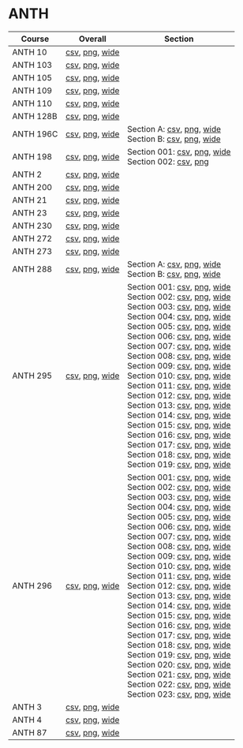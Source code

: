 # ANTH

| Course | Overall | Section |
| ------ | ------- | ------- |
| ANTH 10 | [csv](https://github.com/UCSD-Historical-Enrollment-Data/2025Spring/blob/main/overall/ANTH%2010.csv), [png](https://raw.githubusercontent.com/UCSD-Historical-Enrollment-Data/2025Spring/main/plot_overall/ANTH%2010.png), [wide](https://raw.githubusercontent.com/UCSD-Historical-Enrollment-Data/2025Spring/main/plot_overall_wide/ANTH%2010.png) |  |
| ANTH 103 | [csv](https://github.com/UCSD-Historical-Enrollment-Data/2025Spring/blob/main/overall/ANTH%20103.csv), [png](https://raw.githubusercontent.com/UCSD-Historical-Enrollment-Data/2025Spring/main/plot_overall/ANTH%20103.png), [wide](https://raw.githubusercontent.com/UCSD-Historical-Enrollment-Data/2025Spring/main/plot_overall_wide/ANTH%20103.png) |  |
| ANTH 105 | [csv](https://github.com/UCSD-Historical-Enrollment-Data/2025Spring/blob/main/overall/ANTH%20105.csv), [png](https://raw.githubusercontent.com/UCSD-Historical-Enrollment-Data/2025Spring/main/plot_overall/ANTH%20105.png), [wide](https://raw.githubusercontent.com/UCSD-Historical-Enrollment-Data/2025Spring/main/plot_overall_wide/ANTH%20105.png) |  |
| ANTH 109 | [csv](https://github.com/UCSD-Historical-Enrollment-Data/2025Spring/blob/main/overall/ANTH%20109.csv), [png](https://raw.githubusercontent.com/UCSD-Historical-Enrollment-Data/2025Spring/main/plot_overall/ANTH%20109.png), [wide](https://raw.githubusercontent.com/UCSD-Historical-Enrollment-Data/2025Spring/main/plot_overall_wide/ANTH%20109.png) |  |
| ANTH 110 | [csv](https://github.com/UCSD-Historical-Enrollment-Data/2025Spring/blob/main/overall/ANTH%20110.csv), [png](https://raw.githubusercontent.com/UCSD-Historical-Enrollment-Data/2025Spring/main/plot_overall/ANTH%20110.png), [wide](https://raw.githubusercontent.com/UCSD-Historical-Enrollment-Data/2025Spring/main/plot_overall_wide/ANTH%20110.png) |  |
| ANTH 128B | [csv](https://github.com/UCSD-Historical-Enrollment-Data/2025Spring/blob/main/overall/ANTH%20128B.csv), [png](https://raw.githubusercontent.com/UCSD-Historical-Enrollment-Data/2025Spring/main/plot_overall/ANTH%20128B.png), [wide](https://raw.githubusercontent.com/UCSD-Historical-Enrollment-Data/2025Spring/main/plot_overall_wide/ANTH%20128B.png) |  |
| ANTH 196C | [csv](https://github.com/UCSD-Historical-Enrollment-Data/2025Spring/blob/main/overall/ANTH%20196C.csv), [png](https://raw.githubusercontent.com/UCSD-Historical-Enrollment-Data/2025Spring/main/plot_overall/ANTH%20196C.png), [wide](https://raw.githubusercontent.com/UCSD-Historical-Enrollment-Data/2025Spring/main/plot_overall_wide/ANTH%20196C.png) | Section A: [csv](https://github.com/UCSD-Historical-Enrollment-Data/2025Spring/blob/main/section/ANTH%20196C_A.csv), [png](https://raw.githubusercontent.com/UCSD-Historical-Enrollment-Data/2025Spring/main/plot_section/ANTH%20196C_A.png), [wide](https://raw.githubusercontent.com/UCSD-Historical-Enrollment-Data/2025Spring/main/plot_section_wide/ANTH%20196C_A.png)<br>Section B: [csv](https://github.com/UCSD-Historical-Enrollment-Data/2025Spring/blob/main/section/ANTH%20196C_B.csv), [png](https://raw.githubusercontent.com/UCSD-Historical-Enrollment-Data/2025Spring/main/plot_section/ANTH%20196C_B.png), [wide](https://raw.githubusercontent.com/UCSD-Historical-Enrollment-Data/2025Spring/main/plot_section_wide/ANTH%20196C_B.png) |
| ANTH 198 | [csv](https://github.com/UCSD-Historical-Enrollment-Data/2025Spring/blob/main/overall/ANTH%20198.csv), [png](https://raw.githubusercontent.com/UCSD-Historical-Enrollment-Data/2025Spring/main/plot_overall/ANTH%20198.png), [wide](https://raw.githubusercontent.com/UCSD-Historical-Enrollment-Data/2025Spring/main/plot_overall_wide/ANTH%20198.png) | Section 001: [csv](https://github.com/UCSD-Historical-Enrollment-Data/2025Spring/blob/main/section/ANTH%20198_001.csv), [png](https://raw.githubusercontent.com/UCSD-Historical-Enrollment-Data/2025Spring/main/plot_section/ANTH%20198_001.png), [wide](https://raw.githubusercontent.com/UCSD-Historical-Enrollment-Data/2025Spring/main/plot_section_wide/ANTH%20198_001.png)<br>Section 002: [csv](https://github.com/UCSD-Historical-Enrollment-Data/2025Spring/blob/main/section/ANTH%20198_002.csv), [png](https://raw.githubusercontent.com/UCSD-Historical-Enrollment-Data/2025Spring/main/plot_section/ANTH%20198_002.png) |
| ANTH 2 | [csv](https://github.com/UCSD-Historical-Enrollment-Data/2025Spring/blob/main/overall/ANTH%202.csv), [png](https://raw.githubusercontent.com/UCSD-Historical-Enrollment-Data/2025Spring/main/plot_overall/ANTH%202.png), [wide](https://raw.githubusercontent.com/UCSD-Historical-Enrollment-Data/2025Spring/main/plot_overall_wide/ANTH%202.png) |  |
| ANTH 200 | [csv](https://github.com/UCSD-Historical-Enrollment-Data/2025Spring/blob/main/overall/ANTH%20200.csv), [png](https://raw.githubusercontent.com/UCSD-Historical-Enrollment-Data/2025Spring/main/plot_overall/ANTH%20200.png), [wide](https://raw.githubusercontent.com/UCSD-Historical-Enrollment-Data/2025Spring/main/plot_overall_wide/ANTH%20200.png) |  |
| ANTH 21 | [csv](https://github.com/UCSD-Historical-Enrollment-Data/2025Spring/blob/main/overall/ANTH%2021.csv), [png](https://raw.githubusercontent.com/UCSD-Historical-Enrollment-Data/2025Spring/main/plot_overall/ANTH%2021.png), [wide](https://raw.githubusercontent.com/UCSD-Historical-Enrollment-Data/2025Spring/main/plot_overall_wide/ANTH%2021.png) |  |
| ANTH 23 | [csv](https://github.com/UCSD-Historical-Enrollment-Data/2025Spring/blob/main/overall/ANTH%2023.csv), [png](https://raw.githubusercontent.com/UCSD-Historical-Enrollment-Data/2025Spring/main/plot_overall/ANTH%2023.png), [wide](https://raw.githubusercontent.com/UCSD-Historical-Enrollment-Data/2025Spring/main/plot_overall_wide/ANTH%2023.png) |  |
| ANTH 230 | [csv](https://github.com/UCSD-Historical-Enrollment-Data/2025Spring/blob/main/overall/ANTH%20230.csv), [png](https://raw.githubusercontent.com/UCSD-Historical-Enrollment-Data/2025Spring/main/plot_overall/ANTH%20230.png), [wide](https://raw.githubusercontent.com/UCSD-Historical-Enrollment-Data/2025Spring/main/plot_overall_wide/ANTH%20230.png) |  |
| ANTH 272 | [csv](https://github.com/UCSD-Historical-Enrollment-Data/2025Spring/blob/main/overall/ANTH%20272.csv), [png](https://raw.githubusercontent.com/UCSD-Historical-Enrollment-Data/2025Spring/main/plot_overall/ANTH%20272.png), [wide](https://raw.githubusercontent.com/UCSD-Historical-Enrollment-Data/2025Spring/main/plot_overall_wide/ANTH%20272.png) |  |
| ANTH 273 | [csv](https://github.com/UCSD-Historical-Enrollment-Data/2025Spring/blob/main/overall/ANTH%20273.csv), [png](https://raw.githubusercontent.com/UCSD-Historical-Enrollment-Data/2025Spring/main/plot_overall/ANTH%20273.png), [wide](https://raw.githubusercontent.com/UCSD-Historical-Enrollment-Data/2025Spring/main/plot_overall_wide/ANTH%20273.png) |  |
| ANTH 288 | [csv](https://github.com/UCSD-Historical-Enrollment-Data/2025Spring/blob/main/overall/ANTH%20288.csv), [png](https://raw.githubusercontent.com/UCSD-Historical-Enrollment-Data/2025Spring/main/plot_overall/ANTH%20288.png), [wide](https://raw.githubusercontent.com/UCSD-Historical-Enrollment-Data/2025Spring/main/plot_overall_wide/ANTH%20288.png) | Section A: [csv](https://github.com/UCSD-Historical-Enrollment-Data/2025Spring/blob/main/section/ANTH%20288_A.csv), [png](https://raw.githubusercontent.com/UCSD-Historical-Enrollment-Data/2025Spring/main/plot_section/ANTH%20288_A.png), [wide](https://raw.githubusercontent.com/UCSD-Historical-Enrollment-Data/2025Spring/main/plot_section_wide/ANTH%20288_A.png)<br>Section B: [csv](https://github.com/UCSD-Historical-Enrollment-Data/2025Spring/blob/main/section/ANTH%20288_B.csv), [png](https://raw.githubusercontent.com/UCSD-Historical-Enrollment-Data/2025Spring/main/plot_section/ANTH%20288_B.png), [wide](https://raw.githubusercontent.com/UCSD-Historical-Enrollment-Data/2025Spring/main/plot_section_wide/ANTH%20288_B.png) |
| ANTH 295 | [csv](https://github.com/UCSD-Historical-Enrollment-Data/2025Spring/blob/main/overall/ANTH%20295.csv), [png](https://raw.githubusercontent.com/UCSD-Historical-Enrollment-Data/2025Spring/main/plot_overall/ANTH%20295.png), [wide](https://raw.githubusercontent.com/UCSD-Historical-Enrollment-Data/2025Spring/main/plot_overall_wide/ANTH%20295.png) | Section 001: [csv](https://github.com/UCSD-Historical-Enrollment-Data/2025Spring/blob/main/section/ANTH%20295_001.csv), [png](https://raw.githubusercontent.com/UCSD-Historical-Enrollment-Data/2025Spring/main/plot_section/ANTH%20295_001.png), [wide](https://raw.githubusercontent.com/UCSD-Historical-Enrollment-Data/2025Spring/main/plot_section_wide/ANTH%20295_001.png)<br>Section 002: [csv](https://github.com/UCSD-Historical-Enrollment-Data/2025Spring/blob/main/section/ANTH%20295_002.csv), [png](https://raw.githubusercontent.com/UCSD-Historical-Enrollment-Data/2025Spring/main/plot_section/ANTH%20295_002.png), [wide](https://raw.githubusercontent.com/UCSD-Historical-Enrollment-Data/2025Spring/main/plot_section_wide/ANTH%20295_002.png)<br>Section 003: [csv](https://github.com/UCSD-Historical-Enrollment-Data/2025Spring/blob/main/section/ANTH%20295_003.csv), [png](https://raw.githubusercontent.com/UCSD-Historical-Enrollment-Data/2025Spring/main/plot_section/ANTH%20295_003.png), [wide](https://raw.githubusercontent.com/UCSD-Historical-Enrollment-Data/2025Spring/main/plot_section_wide/ANTH%20295_003.png)<br>Section 004: [csv](https://github.com/UCSD-Historical-Enrollment-Data/2025Spring/blob/main/section/ANTH%20295_004.csv), [png](https://raw.githubusercontent.com/UCSD-Historical-Enrollment-Data/2025Spring/main/plot_section/ANTH%20295_004.png), [wide](https://raw.githubusercontent.com/UCSD-Historical-Enrollment-Data/2025Spring/main/plot_section_wide/ANTH%20295_004.png)<br>Section 005: [csv](https://github.com/UCSD-Historical-Enrollment-Data/2025Spring/blob/main/section/ANTH%20295_005.csv), [png](https://raw.githubusercontent.com/UCSD-Historical-Enrollment-Data/2025Spring/main/plot_section/ANTH%20295_005.png), [wide](https://raw.githubusercontent.com/UCSD-Historical-Enrollment-Data/2025Spring/main/plot_section_wide/ANTH%20295_005.png)<br>Section 006: [csv](https://github.com/UCSD-Historical-Enrollment-Data/2025Spring/blob/main/section/ANTH%20295_006.csv), [png](https://raw.githubusercontent.com/UCSD-Historical-Enrollment-Data/2025Spring/main/plot_section/ANTH%20295_006.png), [wide](https://raw.githubusercontent.com/UCSD-Historical-Enrollment-Data/2025Spring/main/plot_section_wide/ANTH%20295_006.png)<br>Section 007: [csv](https://github.com/UCSD-Historical-Enrollment-Data/2025Spring/blob/main/section/ANTH%20295_007.csv), [png](https://raw.githubusercontent.com/UCSD-Historical-Enrollment-Data/2025Spring/main/plot_section/ANTH%20295_007.png), [wide](https://raw.githubusercontent.com/UCSD-Historical-Enrollment-Data/2025Spring/main/plot_section_wide/ANTH%20295_007.png)<br>Section 008: [csv](https://github.com/UCSD-Historical-Enrollment-Data/2025Spring/blob/main/section/ANTH%20295_008.csv), [png](https://raw.githubusercontent.com/UCSD-Historical-Enrollment-Data/2025Spring/main/plot_section/ANTH%20295_008.png), [wide](https://raw.githubusercontent.com/UCSD-Historical-Enrollment-Data/2025Spring/main/plot_section_wide/ANTH%20295_008.png)<br>Section 009: [csv](https://github.com/UCSD-Historical-Enrollment-Data/2025Spring/blob/main/section/ANTH%20295_009.csv), [png](https://raw.githubusercontent.com/UCSD-Historical-Enrollment-Data/2025Spring/main/plot_section/ANTH%20295_009.png), [wide](https://raw.githubusercontent.com/UCSD-Historical-Enrollment-Data/2025Spring/main/plot_section_wide/ANTH%20295_009.png)<br>Section 010: [csv](https://github.com/UCSD-Historical-Enrollment-Data/2025Spring/blob/main/section/ANTH%20295_010.csv), [png](https://raw.githubusercontent.com/UCSD-Historical-Enrollment-Data/2025Spring/main/plot_section/ANTH%20295_010.png), [wide](https://raw.githubusercontent.com/UCSD-Historical-Enrollment-Data/2025Spring/main/plot_section_wide/ANTH%20295_010.png)<br>Section 011: [csv](https://github.com/UCSD-Historical-Enrollment-Data/2025Spring/blob/main/section/ANTH%20295_011.csv), [png](https://raw.githubusercontent.com/UCSD-Historical-Enrollment-Data/2025Spring/main/plot_section/ANTH%20295_011.png), [wide](https://raw.githubusercontent.com/UCSD-Historical-Enrollment-Data/2025Spring/main/plot_section_wide/ANTH%20295_011.png)<br>Section 012: [csv](https://github.com/UCSD-Historical-Enrollment-Data/2025Spring/blob/main/section/ANTH%20295_012.csv), [png](https://raw.githubusercontent.com/UCSD-Historical-Enrollment-Data/2025Spring/main/plot_section/ANTH%20295_012.png), [wide](https://raw.githubusercontent.com/UCSD-Historical-Enrollment-Data/2025Spring/main/plot_section_wide/ANTH%20295_012.png)<br>Section 013: [csv](https://github.com/UCSD-Historical-Enrollment-Data/2025Spring/blob/main/section/ANTH%20295_013.csv), [png](https://raw.githubusercontent.com/UCSD-Historical-Enrollment-Data/2025Spring/main/plot_section/ANTH%20295_013.png), [wide](https://raw.githubusercontent.com/UCSD-Historical-Enrollment-Data/2025Spring/main/plot_section_wide/ANTH%20295_013.png)<br>Section 014: [csv](https://github.com/UCSD-Historical-Enrollment-Data/2025Spring/blob/main/section/ANTH%20295_014.csv), [png](https://raw.githubusercontent.com/UCSD-Historical-Enrollment-Data/2025Spring/main/plot_section/ANTH%20295_014.png), [wide](https://raw.githubusercontent.com/UCSD-Historical-Enrollment-Data/2025Spring/main/plot_section_wide/ANTH%20295_014.png)<br>Section 015: [csv](https://github.com/UCSD-Historical-Enrollment-Data/2025Spring/blob/main/section/ANTH%20295_015.csv), [png](https://raw.githubusercontent.com/UCSD-Historical-Enrollment-Data/2025Spring/main/plot_section/ANTH%20295_015.png), [wide](https://raw.githubusercontent.com/UCSD-Historical-Enrollment-Data/2025Spring/main/plot_section_wide/ANTH%20295_015.png)<br>Section 016: [csv](https://github.com/UCSD-Historical-Enrollment-Data/2025Spring/blob/main/section/ANTH%20295_016.csv), [png](https://raw.githubusercontent.com/UCSD-Historical-Enrollment-Data/2025Spring/main/plot_section/ANTH%20295_016.png), [wide](https://raw.githubusercontent.com/UCSD-Historical-Enrollment-Data/2025Spring/main/plot_section_wide/ANTH%20295_016.png)<br>Section 017: [csv](https://github.com/UCSD-Historical-Enrollment-Data/2025Spring/blob/main/section/ANTH%20295_017.csv), [png](https://raw.githubusercontent.com/UCSD-Historical-Enrollment-Data/2025Spring/main/plot_section/ANTH%20295_017.png), [wide](https://raw.githubusercontent.com/UCSD-Historical-Enrollment-Data/2025Spring/main/plot_section_wide/ANTH%20295_017.png)<br>Section 018: [csv](https://github.com/UCSD-Historical-Enrollment-Data/2025Spring/blob/main/section/ANTH%20295_018.csv), [png](https://raw.githubusercontent.com/UCSD-Historical-Enrollment-Data/2025Spring/main/plot_section/ANTH%20295_018.png), [wide](https://raw.githubusercontent.com/UCSD-Historical-Enrollment-Data/2025Spring/main/plot_section_wide/ANTH%20295_018.png)<br>Section 019: [csv](https://github.com/UCSD-Historical-Enrollment-Data/2025Spring/blob/main/section/ANTH%20295_019.csv), [png](https://raw.githubusercontent.com/UCSD-Historical-Enrollment-Data/2025Spring/main/plot_section/ANTH%20295_019.png), [wide](https://raw.githubusercontent.com/UCSD-Historical-Enrollment-Data/2025Spring/main/plot_section_wide/ANTH%20295_019.png) |
| ANTH 296 | [csv](https://github.com/UCSD-Historical-Enrollment-Data/2025Spring/blob/main/overall/ANTH%20296.csv), [png](https://raw.githubusercontent.com/UCSD-Historical-Enrollment-Data/2025Spring/main/plot_overall/ANTH%20296.png), [wide](https://raw.githubusercontent.com/UCSD-Historical-Enrollment-Data/2025Spring/main/plot_overall_wide/ANTH%20296.png) | Section 001: [csv](https://github.com/UCSD-Historical-Enrollment-Data/2025Spring/blob/main/section/ANTH%20296_001.csv), [png](https://raw.githubusercontent.com/UCSD-Historical-Enrollment-Data/2025Spring/main/plot_section/ANTH%20296_001.png), [wide](https://raw.githubusercontent.com/UCSD-Historical-Enrollment-Data/2025Spring/main/plot_section_wide/ANTH%20296_001.png)<br>Section 002: [csv](https://github.com/UCSD-Historical-Enrollment-Data/2025Spring/blob/main/section/ANTH%20296_002.csv), [png](https://raw.githubusercontent.com/UCSD-Historical-Enrollment-Data/2025Spring/main/plot_section/ANTH%20296_002.png), [wide](https://raw.githubusercontent.com/UCSD-Historical-Enrollment-Data/2025Spring/main/plot_section_wide/ANTH%20296_002.png)<br>Section 003: [csv](https://github.com/UCSD-Historical-Enrollment-Data/2025Spring/blob/main/section/ANTH%20296_003.csv), [png](https://raw.githubusercontent.com/UCSD-Historical-Enrollment-Data/2025Spring/main/plot_section/ANTH%20296_003.png), [wide](https://raw.githubusercontent.com/UCSD-Historical-Enrollment-Data/2025Spring/main/plot_section_wide/ANTH%20296_003.png)<br>Section 004: [csv](https://github.com/UCSD-Historical-Enrollment-Data/2025Spring/blob/main/section/ANTH%20296_004.csv), [png](https://raw.githubusercontent.com/UCSD-Historical-Enrollment-Data/2025Spring/main/plot_section/ANTH%20296_004.png), [wide](https://raw.githubusercontent.com/UCSD-Historical-Enrollment-Data/2025Spring/main/plot_section_wide/ANTH%20296_004.png)<br>Section 005: [csv](https://github.com/UCSD-Historical-Enrollment-Data/2025Spring/blob/main/section/ANTH%20296_005.csv), [png](https://raw.githubusercontent.com/UCSD-Historical-Enrollment-Data/2025Spring/main/plot_section/ANTH%20296_005.png), [wide](https://raw.githubusercontent.com/UCSD-Historical-Enrollment-Data/2025Spring/main/plot_section_wide/ANTH%20296_005.png)<br>Section 006: [csv](https://github.com/UCSD-Historical-Enrollment-Data/2025Spring/blob/main/section/ANTH%20296_006.csv), [png](https://raw.githubusercontent.com/UCSD-Historical-Enrollment-Data/2025Spring/main/plot_section/ANTH%20296_006.png), [wide](https://raw.githubusercontent.com/UCSD-Historical-Enrollment-Data/2025Spring/main/plot_section_wide/ANTH%20296_006.png)<br>Section 007: [csv](https://github.com/UCSD-Historical-Enrollment-Data/2025Spring/blob/main/section/ANTH%20296_007.csv), [png](https://raw.githubusercontent.com/UCSD-Historical-Enrollment-Data/2025Spring/main/plot_section/ANTH%20296_007.png), [wide](https://raw.githubusercontent.com/UCSD-Historical-Enrollment-Data/2025Spring/main/plot_section_wide/ANTH%20296_007.png)<br>Section 008: [csv](https://github.com/UCSD-Historical-Enrollment-Data/2025Spring/blob/main/section/ANTH%20296_008.csv), [png](https://raw.githubusercontent.com/UCSD-Historical-Enrollment-Data/2025Spring/main/plot_section/ANTH%20296_008.png), [wide](https://raw.githubusercontent.com/UCSD-Historical-Enrollment-Data/2025Spring/main/plot_section_wide/ANTH%20296_008.png)<br>Section 009: [csv](https://github.com/UCSD-Historical-Enrollment-Data/2025Spring/blob/main/section/ANTH%20296_009.csv), [png](https://raw.githubusercontent.com/UCSD-Historical-Enrollment-Data/2025Spring/main/plot_section/ANTH%20296_009.png), [wide](https://raw.githubusercontent.com/UCSD-Historical-Enrollment-Data/2025Spring/main/plot_section_wide/ANTH%20296_009.png)<br>Section 010: [csv](https://github.com/UCSD-Historical-Enrollment-Data/2025Spring/blob/main/section/ANTH%20296_010.csv), [png](https://raw.githubusercontent.com/UCSD-Historical-Enrollment-Data/2025Spring/main/plot_section/ANTH%20296_010.png), [wide](https://raw.githubusercontent.com/UCSD-Historical-Enrollment-Data/2025Spring/main/plot_section_wide/ANTH%20296_010.png)<br>Section 011: [csv](https://github.com/UCSD-Historical-Enrollment-Data/2025Spring/blob/main/section/ANTH%20296_011.csv), [png](https://raw.githubusercontent.com/UCSD-Historical-Enrollment-Data/2025Spring/main/plot_section/ANTH%20296_011.png), [wide](https://raw.githubusercontent.com/UCSD-Historical-Enrollment-Data/2025Spring/main/plot_section_wide/ANTH%20296_011.png)<br>Section 012: [csv](https://github.com/UCSD-Historical-Enrollment-Data/2025Spring/blob/main/section/ANTH%20296_012.csv), [png](https://raw.githubusercontent.com/UCSD-Historical-Enrollment-Data/2025Spring/main/plot_section/ANTH%20296_012.png), [wide](https://raw.githubusercontent.com/UCSD-Historical-Enrollment-Data/2025Spring/main/plot_section_wide/ANTH%20296_012.png)<br>Section 013: [csv](https://github.com/UCSD-Historical-Enrollment-Data/2025Spring/blob/main/section/ANTH%20296_013.csv), [png](https://raw.githubusercontent.com/UCSD-Historical-Enrollment-Data/2025Spring/main/plot_section/ANTH%20296_013.png), [wide](https://raw.githubusercontent.com/UCSD-Historical-Enrollment-Data/2025Spring/main/plot_section_wide/ANTH%20296_013.png)<br>Section 014: [csv](https://github.com/UCSD-Historical-Enrollment-Data/2025Spring/blob/main/section/ANTH%20296_014.csv), [png](https://raw.githubusercontent.com/UCSD-Historical-Enrollment-Data/2025Spring/main/plot_section/ANTH%20296_014.png), [wide](https://raw.githubusercontent.com/UCSD-Historical-Enrollment-Data/2025Spring/main/plot_section_wide/ANTH%20296_014.png)<br>Section 015: [csv](https://github.com/UCSD-Historical-Enrollment-Data/2025Spring/blob/main/section/ANTH%20296_015.csv), [png](https://raw.githubusercontent.com/UCSD-Historical-Enrollment-Data/2025Spring/main/plot_section/ANTH%20296_015.png), [wide](https://raw.githubusercontent.com/UCSD-Historical-Enrollment-Data/2025Spring/main/plot_section_wide/ANTH%20296_015.png)<br>Section 016: [csv](https://github.com/UCSD-Historical-Enrollment-Data/2025Spring/blob/main/section/ANTH%20296_016.csv), [png](https://raw.githubusercontent.com/UCSD-Historical-Enrollment-Data/2025Spring/main/plot_section/ANTH%20296_016.png), [wide](https://raw.githubusercontent.com/UCSD-Historical-Enrollment-Data/2025Spring/main/plot_section_wide/ANTH%20296_016.png)<br>Section 017: [csv](https://github.com/UCSD-Historical-Enrollment-Data/2025Spring/blob/main/section/ANTH%20296_017.csv), [png](https://raw.githubusercontent.com/UCSD-Historical-Enrollment-Data/2025Spring/main/plot_section/ANTH%20296_017.png), [wide](https://raw.githubusercontent.com/UCSD-Historical-Enrollment-Data/2025Spring/main/plot_section_wide/ANTH%20296_017.png)<br>Section 018: [csv](https://github.com/UCSD-Historical-Enrollment-Data/2025Spring/blob/main/section/ANTH%20296_018.csv), [png](https://raw.githubusercontent.com/UCSD-Historical-Enrollment-Data/2025Spring/main/plot_section/ANTH%20296_018.png), [wide](https://raw.githubusercontent.com/UCSD-Historical-Enrollment-Data/2025Spring/main/plot_section_wide/ANTH%20296_018.png)<br>Section 019: [csv](https://github.com/UCSD-Historical-Enrollment-Data/2025Spring/blob/main/section/ANTH%20296_019.csv), [png](https://raw.githubusercontent.com/UCSD-Historical-Enrollment-Data/2025Spring/main/plot_section/ANTH%20296_019.png), [wide](https://raw.githubusercontent.com/UCSD-Historical-Enrollment-Data/2025Spring/main/plot_section_wide/ANTH%20296_019.png)<br>Section 020: [csv](https://github.com/UCSD-Historical-Enrollment-Data/2025Spring/blob/main/section/ANTH%20296_020.csv), [png](https://raw.githubusercontent.com/UCSD-Historical-Enrollment-Data/2025Spring/main/plot_section/ANTH%20296_020.png), [wide](https://raw.githubusercontent.com/UCSD-Historical-Enrollment-Data/2025Spring/main/plot_section_wide/ANTH%20296_020.png)<br>Section 021: [csv](https://github.com/UCSD-Historical-Enrollment-Data/2025Spring/blob/main/section/ANTH%20296_021.csv), [png](https://raw.githubusercontent.com/UCSD-Historical-Enrollment-Data/2025Spring/main/plot_section/ANTH%20296_021.png), [wide](https://raw.githubusercontent.com/UCSD-Historical-Enrollment-Data/2025Spring/main/plot_section_wide/ANTH%20296_021.png)<br>Section 022: [csv](https://github.com/UCSD-Historical-Enrollment-Data/2025Spring/blob/main/section/ANTH%20296_022.csv), [png](https://raw.githubusercontent.com/UCSD-Historical-Enrollment-Data/2025Spring/main/plot_section/ANTH%20296_022.png), [wide](https://raw.githubusercontent.com/UCSD-Historical-Enrollment-Data/2025Spring/main/plot_section_wide/ANTH%20296_022.png)<br>Section 023: [csv](https://github.com/UCSD-Historical-Enrollment-Data/2025Spring/blob/main/section/ANTH%20296_023.csv), [png](https://raw.githubusercontent.com/UCSD-Historical-Enrollment-Data/2025Spring/main/plot_section/ANTH%20296_023.png), [wide](https://raw.githubusercontent.com/UCSD-Historical-Enrollment-Data/2025Spring/main/plot_section_wide/ANTH%20296_023.png) |
| ANTH 3 | [csv](https://github.com/UCSD-Historical-Enrollment-Data/2025Spring/blob/main/overall/ANTH%203.csv), [png](https://raw.githubusercontent.com/UCSD-Historical-Enrollment-Data/2025Spring/main/plot_overall/ANTH%203.png), [wide](https://raw.githubusercontent.com/UCSD-Historical-Enrollment-Data/2025Spring/main/plot_overall_wide/ANTH%203.png) |  |
| ANTH 4 | [csv](https://github.com/UCSD-Historical-Enrollment-Data/2025Spring/blob/main/overall/ANTH%204.csv), [png](https://raw.githubusercontent.com/UCSD-Historical-Enrollment-Data/2025Spring/main/plot_overall/ANTH%204.png), [wide](https://raw.githubusercontent.com/UCSD-Historical-Enrollment-Data/2025Spring/main/plot_overall_wide/ANTH%204.png) |  |
| ANTH 87 | [csv](https://github.com/UCSD-Historical-Enrollment-Data/2025Spring/blob/main/overall/ANTH%2087.csv), [png](https://raw.githubusercontent.com/UCSD-Historical-Enrollment-Data/2025Spring/main/plot_overall/ANTH%2087.png), [wide](https://raw.githubusercontent.com/UCSD-Historical-Enrollment-Data/2025Spring/main/plot_overall_wide/ANTH%2087.png) |  |
